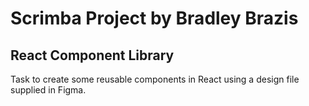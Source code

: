 # Scrimba Project by Bradley Brazis

## React Component Library

Task to create some reusable components in React using a design file supplied in Figma.
